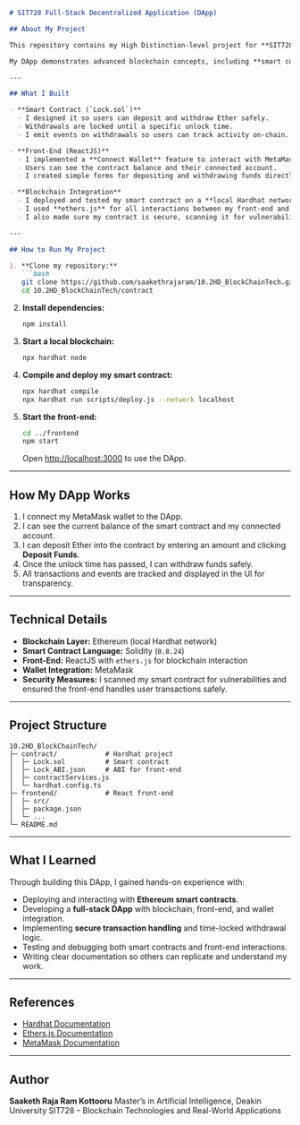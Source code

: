 ````markdown
# SIT728 Full-Stack Decentralized Application (DApp)

## About My Project

This repository contains my High Distinction-level project for **SIT728 – Blockchain Technologies and Real-World Applications**. I built a **full-stack decentralized application (DApp)** using Ethereum, Hardhat, and ReactJS.  

My DApp demonstrates advanced blockchain concepts, including **smart contract deployment, fund management, and secure interactions**, all running on a local blockchain network. Throughout this project, I challenged myself to combine what I’ve learned in class with my own research to create something both technically solid and user-friendly.

---

## What I Built

- **Smart Contract (`Lock.sol`)**
  - I designed it so users can deposit and withdraw Ether safely.
  - Withdrawals are locked until a specific unlock time.
  - I emit events on withdrawals so users can track activity on-chain.

- **Front-End (ReactJS)**
  - I implemented a **Connect Wallet** feature to interact with MetaMask.
  - Users can see the contract balance and their connected account.
  - I created simple forms for depositing and withdrawing funds directly from the browser.

- **Blockchain Integration**
  - I deployed and tested my smart contract on a **local Hardhat network**.
  - I used **ethers.js** for all interactions between my front-end and the blockchain.
  - I also made sure my contract is secure, scanning it for vulnerabilities and testing edge cases.

---

## How to Run My Project

1. **Clone my repository:**
   ```bash
   git clone https://github.com/saakethrajaram/10.2HD_BlockChainTech.git
   cd 10.2HD_BlockChainTech/contract
````

2. **Install dependencies:**

   ```bash
   npm install
   ```

3. **Start a local blockchain:**

   ```bash
   npx hardhat node
   ```

4. **Compile and deploy my smart contract:**

   ```bash
   npx hardhat compile
   npx hardhat run scripts/deploy.js --network localhost
   ```

5. **Start the front-end:**

   ```bash
   cd ../frontend
   npm start
   ```

   Open [http://localhost:3000](http://localhost:3000) to use the DApp.

---

## How My DApp Works

1. I connect my MetaMask wallet to the DApp.
2. I can see the current balance of the smart contract and my connected account.
3. I can deposit Ether into the contract by entering an amount and clicking **Deposit Funds**.
4. Once the unlock time has passed, I can withdraw funds safely.
5. All transactions and events are tracked and displayed in the UI for transparency.

---

## Technical Details

* **Blockchain Layer:** Ethereum (local Hardhat network)
* **Smart Contract Language:** Solidity (`0.8.24`)
* **Front-End:** ReactJS with `ethers.js` for blockchain interaction
* **Wallet Integration:** MetaMask
* **Security Measures:** I scanned my smart contract for vulnerabilities and ensured the front-end handles user transactions safely.

---

## Project Structure

```
10.2HD_BlockChainTech/
├─ contract/            # Hardhat project
│  ├─ Lock.sol          # Smart contract
│  ├─ Lock_ABI.json     # ABI for front-end
│  ├─ contractServices.js
│  └─ hardhat.config.ts
├─ frontend/            # React front-end
│  ├─ src/
│  ├─ package.json
│  └─ ...
└─ README.md
```

---

## What I Learned

Through building this DApp, I gained hands-on experience with:

* Deploying and interacting with **Ethereum smart contracts**.
* Developing a **full-stack DApp** with blockchain, front-end, and wallet integration.
* Implementing **secure transaction handling** and time-locked withdrawal logic.
* Testing and debugging both smart contracts and front-end interactions.
* Writing clear documentation so others can replicate and understand my work.

---

## References

* [Hardhat Documentation](https://hardhat.org/)
* [Ethers.js Documentation](https://docs.ethers.io/)
* [MetaMask Documentation](https://docs.metamask.io/)

---

## Author

**Saaketh Raja Ram Kottooru**
Master’s in Artificial Intelligence, Deakin University
SIT728 – Blockchain Technologies and Real-World Applications
